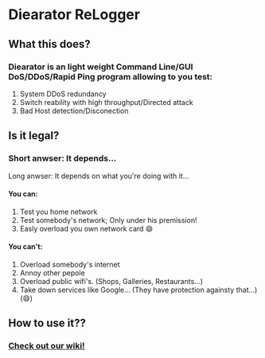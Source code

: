 # Diearator ReLogger

## What this does?
### Diearator is an light weight Command Line/GUI DoS/DDoS/Rapid Ping program allowing to you test:
1. System DDoS redundancy
2. Switch reability with high throughput/Directed attack
3. Bad Host detection/Disconection
## Is it legal?
### Short anwser: It depends...
Long anwser: It depends on what you're doing with it...

#### You can:
1. Test you home network
2. Test somebody's network; Only under his premission!
3. Easly overload you own network card :smile:
#### You can't:
1. Overload somebody's internet
2. Annoy other pepole
3. Overload public wifi's. (Shops, Galleries, Restaurants...)
4. Take down services like Google... (They have protection againsty that...)(:smile:)

## How to use it??
### [Check out our wiki!](github.com/OpenSourceWepaonry/DiearatorReLogger/wiki)